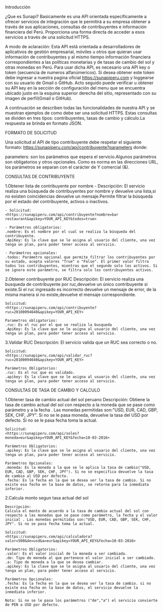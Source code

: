 Introducción

¿Que es Sunapi?
Basicamente  es una API orientada específicamente a ofrecer servicios de integración que le permitirá a su empresa obtener a través de sus aplicaciones, consultas de contribuyentes e información financiera del Perú. Proporciona una forma directa de acceder a esos servicios a través de una solicitud HTTPS.

A modo de aclaración:
Esta API está orientada a desarrolladores de aplicativos de gestión empresarial, móviles u otros que quieran usar información de contribuyentes y al mismo tiempo información financiera correspondientes a las políticas monetarias y de tasas de cambio del sol y otras monedas en Perú. Para usar dicha API, es necesario una API key o token (secuencia de numeros alfanúmericos). Si desea obtener este token debe ingresar a nuestra pagina oficial <https://sunapiperu.com> y loggearse con su usuario de Gmail o GitHub. Acto seguido puede verificar u obtener su API key en la sección de configuración del menu que se encuentra ubicado justo en la esquina superior derecha del sitio, representado con su imagen de perfil(Gmail o GitHub).

A continuación se describen todas las funcionalidades de nuestra API y se muestran ejemplos de como debe ser una solicitud HTTPS. Estas consultas se dividen en tres tipos: contribuyentes, tasas de cambio y cálculo.La respuesta se brinda en formato JSON.

FORMATO DE SOLICITUD

Una solicitud al API de tipo contribuyente debe respetar el siguiente formato:
<https://sunapiperu.com/api/contribuyente?parameters> donde:

parameters: son los parámetros que espera el servicio.Algunos parámetros son obligatorios y otros opcionales. Como es norma en las direcciones URL, los parámetros se separan con el carácter de Y comercial (&).

CONSULTAS DE CONTRIBUYENTE

1.Obtener lista de contribuyente por nombre
	- Descripción:
	El servicio realiza una búsqueda de contribuyentes por nombre y devuelve una lista,si no existen coincidencias devuelve un mensaje.Permite filtrar la búsqueda por el estado del contribuyente, activos o inactivos.
	
	- Solicitud:
	<https://sunapiperu.com/api/contribuyente?nombre=bar restaurant&apikey=YOUR_API_KEY&todos=true>
	
	- Parámetros obligatorios:
	.nombre: Es el nombre por el cual se realiza la búsqueda del contribuyente.
	.ApiKey: Es la clave que se le asigna al usuario del cliente, una vez tenga un plan, para poder tener acceso al servicio.
	
	- Parámetros opcionales:
	.todos: Parámetro opcional que permite filtrar los contribuyentes por su estado, acepta valores "True" o "False". El primer valor filtra todos los contribuyentes, mientras que el segundo solo los activos. Si se ignora este parámetro, se filtra solo los contribuyentes activos.

2.Obtener contribuyente por RUC
	Descripción:
	El servicio realiza una busqueda de contribuyente por ruc,devuelve un único contribuyente si existe.Si el ruc ingresado es incorrecto devuelve un mensaje de error, de la misma manera si no existe,devuelve el mensaje correspondiente.

	Solicitud:
	<https://sunapiperu.com/api/contribuyente?ruc=20100094640&apikey=YOUR_API_KEY>

	Parametros obligatorios:
	.ruc: Es el ruc por el que se realiza la busqueda
	.ApiKey: Es la clave que se le asigna al usuario del cliente, una vez tenga un plan, para poder tener acceso al servicio.

3.Validar RUC
	Descripción:
	El servicio valida que un RUC sea correcto o no.

	Solicitud:
	<https://sunapiperu.com/api/validar_ruc?ruc=20100094640&apikey=YOUR_API_KEY>

	Parámetros Obligatorios:
	.ruc: Es el ruc que es validado.
	.apikey: Es la clave que se le asigna al usuario del cliente, una vez tenga un plan, para poder tener acceso al servicio.

CONSULTAS DE TASA DE CAMBIO Y CALCULO

1.Obtener tasa de cambio actual del sol peruano
	Descripción:
	Obtiene la tasa de cambio actual del sol con respecto a la moneda que se pase como parámetro y a la fecha . Las monedas permitidas son:"USD, EUR, CAD, GBP, SEK, CHF, JPY". Si no se le pasa moneda, devuelve la tasa del USD por defecto. Si no se le pasa fecha toma la actual.

	Solicitud:
	<https://sunapiperu.com/api/soles?moneda=eur&apikey=YOUR_API_KEY&fecha=10-03-2016>

	Parámetros Obligatorios:
	.apikey: Es la clave que se le asigna al usuario del cliente, una vez tenga un plan, para poder tener acceso al servicio.

	Parámetros Opcionales:
	.moneda: Es la moneda a la que se le aplica la tasa de cambio("USD, EUR, CAD, GBP, SEK, CHF, JPY"). Si no se especifica devuelve la tasa de cambio al USD por defecto.
	.fecha: Es la fecha en la que se desea ver la tasa de cambio. Si no existe esa fecha en la base de datos, se retorna para la inmediata inferior.

2.Calcula monto segun tasa actual del sol

	Descripción:
	Calcula el monto de acuerdo a la tasa de cambio actual del sol con respecto a las monedas que se pase como parámetro, la fecha y el valor inicial . Las monedas permitidas son:"USD, EUR, CAD, GBP, SEK, CHF, JPY". Si no se pasa fecha toma la actual.

	Solicitud:
	<https://sunapiperu.com/api/calculadora?valor=500&de=usd&a=eur&apikey=YOUR_API_KEY&fecha=10-03-2016>

	Parámetros Obligatorios:
	.valor: Es el valor inicial de la moneda a ser cambiada.
	.de: Tipo de moneda al que pertenece el valor inicial a ser cambiado.
	.a: Tipo de moneda a la que se desea cambiar.
	.apikey: Es la clave que se le asigna al usuario del cliente, una vez tenga un plan, para poder tener acceso al servicio.

	Parámetros Opcionales:	
	.fecha: Es la fecha en la que se desea ver la tasa de cambio. si no existe esa fecha en la base de datos, el servicio devuelve la inmediata inferior.

	Nota: Si no se le pasa los parámetros ("de","a") el servicio convierte de PEN a USD por defecto.
